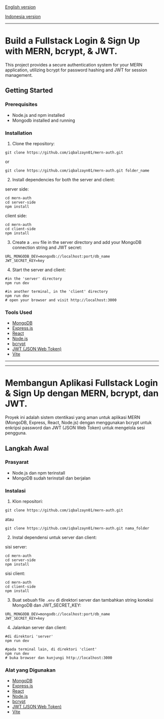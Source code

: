 [English version](#build-a-fullstack-login--sign-up-with-mern-bcrypt--jwt)

[Indonesia version](#membangun-aplikasi-fullstack-login--sign-up-dengan-mern-bcrypt-dan-jwt)

---

# Build a Fullstack Login & Sign Up with MERN, bcrypt, & JWT.

This project provides a secure authentication system for your MERN application, utilizing bcrypt for password hashing and JWT for session management.

## Getting Started

### Prerequisites

- Node.js and npm installed
- Mongodb installed and running

### Installation

1. Clone the repository:

```
git clone https://github.com/iqbalzayn01/mern-auth.git
```

or

```
git clone https://github.com/iqbalzayn01/mern-auth.git folder_name
```

2. Install dependencies for both the server and client:

server side:

```
cd mern-auth
cd server-side
npm install
```

client side:

```
cd mern-auth
cd client-side
npm install
```

3. Create a `.env` file in the server directory and add your MongoDB connection string and JWT secret:

```
URL_MONGODB_DEV=mongodb://localhost:port/db_name
JWT_SECRET_KEY=key
```

4. Start the server and client:

```
#in the 'server' directory
npm run dev

#in another terminal, in the 'client' directory
npm run dev
# open your browser and visit http://localhost:3000
```

### Tools Used

- [MongoDB](https://www.mongodb.com/)
- [Express.js](https://expressjs.com/)
- [React](https://react.dev/)
- [Node.js](https://react.dev/)
- [bcrypt](https://www.npmjs.com/package/bcrypt)
- [JWT (JSON Web Token)](https://www.npmjs.com/package/jsonwebtoken)
- [Vite](https://vitejs.dev/)

---

---

# Membangun Aplikasi Fullstack Login & Sign Up dengan MERN, bcrypt, dan JWT.

Proyek ini adalah sistem otentikasi yang aman untuk aplikasi MERN (MongoDB, Express, React, Node.js) dengan menggunakan bcrypt untuk enkripsi password dan JWT (JSON Web Token) untuk mengelola sesi pengguna.

## Langkah Awal

### Prasyarat

- Node.js dan npm terinstall
- MongoDB sudah terinstall dan berjalan

### Instalasi

1. Klon repositori:

```
git clone https://github.com/iqbalzayn01/mern-auth.git
```

atau

```
git clone https://github.com/iqbalzayn01/mern-auth.git nama_folder
```

2. Instal dependensi untuk server dan client:

sisi server:

```
cd mern-auth
cd server-side
npm install
```

sisi client:

```
cd mern-auth
cd client-side
npm install
```

3. Buat sebuah file `.env` di direktori server dan tambahkan string koneksi MongoDB dan JWT_SECRET_KEY:

```
URL_MONGODB_DEV=mongodb://localhost:port/db_name
JWT_SECRET_KEY=key
```

4. Jalankan server dan client:

```
#di direktori 'server'
npm run dev

#pada terminal lain, di direktori 'client'
npm run dev
# buka browser dan kunjungi http://localhost:3000
```

### Alat yang Digunakan

- [MongoDB](https://www.mongodb.com/)
- [Express.js](https://expressjs.com/)
- [React](https://react.dev/)
- [Node.js](https://react.dev/)
- [bcrypt](https://www.npmjs.com/package/bcrypt)
- [JWT (JSON Web Token)](https://www.npmjs.com/package/jsonwebtoken)
- [Vite](https://vitejs.dev/)
